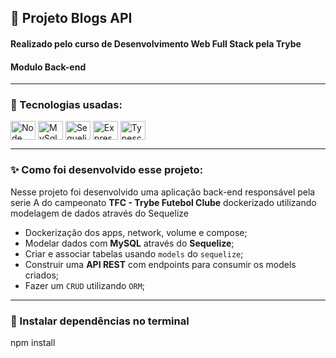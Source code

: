 ## :pushpin: Projeto Blogs API
#### Realizado pelo curso de Desenvolvimento Web Full Stack pela Trybe
#### Modulo Back-end
------
### :rocket: Tecnologias usadas:
<div style="display: inline_block">
  <img align="center" alt="Node" height="30" width="40" src="https://icongr.am/devicon/nodejs-original.svg?size=128&color=currentColor">
  <img align="center" alt="MySql" height="30" width="40" src="https://icongr.am/devicon/mysql-original-wordmark.svg?size=128&color=currentColor">
  <img align="center" alt="Sequelize" height="30" width="40" src="https://icongr.am/devicon/sequelize-original.svg?size=128&color=currentColor">
  <img align="center" alt="Express" height="30" width="40" src="https://icongr.am/devicon/express-original.svg?size=128&color=currentColor">
  <img align="center" alt="Typescript" height="30" width="40" src="https://icongr.am/devicon/typescript-original.svg?size=128&color=currentColor">
</div>

-----------

### :sparkles: Como foi desenvolvido esse projeto:
Nesse projeto foi desenvolvido uma aplicação back-end responsável pela serie A do campeonato __TFC - Trybe Futebol Clube__ dockerizado utilizando modelagem de dados através do Sequelize

 - Dockerização dos apps, network, volume e compose;
 - Modelar dados com **MySQL** através do **Sequelize**;
 - Criar e associar tabelas usando `models` do `sequelize`;
 - Construir uma **API REST** com endpoints para consumir os models criados;
 - Fazer um `CRUD` utilizando `ORM`;

------------

### :wrench: Instalar dependências no terminal

npm install
